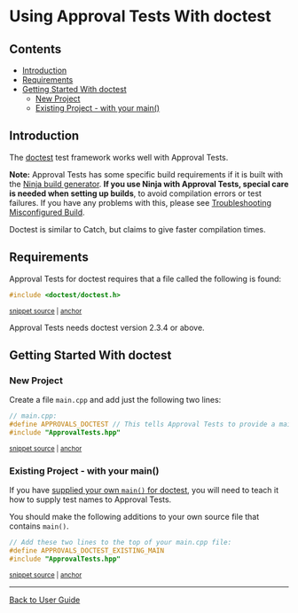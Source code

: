 <a id="top"></a>

# Using Approval Tests With doctest


<!-- toc -->
## Contents

  * [Introduction](#introduction)
  * [Requirements](#requirements)
  * [Getting Started With doctest](#getting-started-with-doctest)
    * [New Project](#new-project)
    * [Existing Project - with your main()](#existing-project---with-your-main)<!-- endToc -->


## Introduction

The [doctest](https://github.com/onqtam/doctest) test framework works well with Approval Tests.

**Note:** Approval Tests has some specific build requirements if it is built with the [Ninja build generator](https://ninja-build.org/). **If you use Ninja with Approval Tests, special care is needed when setting up builds**, to avoid compilation errors or test failures. If you have any problems with this, please see [Troubleshooting Misconfigured Build](/doc/TroubleshootingMisconfiguredBuild.md#top). <!-- singleLineInclude: include_ninja_warning_note. path: /doc/include_ninja_warning_note.include.md -->

Doctest is similar to Catch, but claims to give faster compilation times.

## Requirements

Approval Tests for doctest requires that a file called the following is found:

<!-- snippet: required_header_for_doctest -->
<a id='snippet-required_header_for_doctest'></a>
```h
#include <doctest/doctest.h>
```
<sup><a href='/ApprovalTests/integrations/doctest/DocTestApprovals.h#L16-L18' title='Snippet source file'>snippet source</a> | <a href='#snippet-required_header_for_doctest' title='Start of snippet'>anchor</a></sup>
<!-- endSnippet -->

Approval Tests needs doctest version 2.3.4 or above.

## Getting Started With doctest

### New Project

Create a file `main.cpp` and add just the following two lines:

<!-- snippet: doctest_main -->
<a id='snippet-doctest_main'></a>
```cpp
// main.cpp:
#define APPROVALS_DOCTEST // This tells Approval Tests to provide a main() - only do this in one cpp file
#include "ApprovalTests.hpp"
```
<sup><a href='/tests/DocTest_Tests/main.cpp#L1-L5' title='Snippet source file'>snippet source</a> | <a href='#snippet-doctest_main' title='Start of snippet'>anchor</a></sup>
<!-- endSnippet -->

<!-- todo: document use of sections -->

### Existing Project - with your main()

If you have [supplied your own `main()` for doctest](https://github.com/onqtam/doctest/blob/master/doc/markdown/main.md#top), you will need to teach it how to supply test names to Approval Tests.

You should make the following additions to your own source file that contains `main()`.  

<!-- snippet: doctest_existing_main -->
<a id='snippet-doctest_existing_main'></a>
```cpp
// Add these two lines to the top of your main.cpp file:
#define APPROVALS_DOCTEST_EXISTING_MAIN
#include "ApprovalTests.hpp"
```
<sup><a href='/examples/doctest_existing_main/main.cpp#L1-L5' title='Snippet source file'>snippet source</a> | <a href='#snippet-doctest_existing_main' title='Start of snippet'>anchor</a></sup>
<!-- endSnippet -->

---

[Back to User Guide](/doc/README.md#top)

